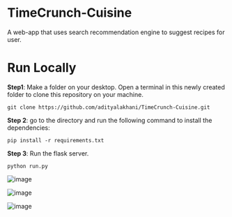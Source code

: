 # TimeCrunch-Cuisine
A web-app that uses search recommendation engine to suggest recipes for user.

# Run Locally
**Step1**: Make a folder on your desktop. Open a terminal in this newly created folder to clone this repository on your machine.

`git clone https://github.com/adityalakhani/TimeCrunch-Cuisine.git`

**Step 2**: go to the directory and run the following command to install the dependencies:

`pip install -r requirements.txt`

**Step 3**: Run the flask server.

`python run.py`

![image](https://github.com/adityalakhani/TimeCrunch-Cuisine/assets/78477524/db68262d-a712-4bcf-a467-bee6805c188e)

![image](https://github.com/adityalakhani/TimeCrunch-Cuisine/assets/78477524/9ed41442-87c0-4e0b-9ca6-f507a7d7a7e4)

![image](https://github.com/adityalakhani/TimeCrunch-Cuisine/assets/78477524/6a179ad9-ffc4-4e7f-8a54-8ded56d60031)

